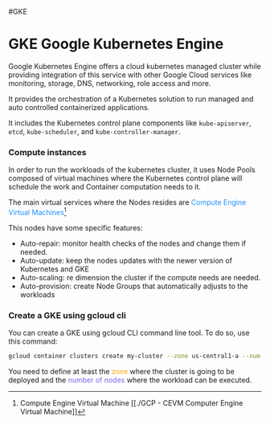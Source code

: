 #GKE 

# GKE Google Kubernetes Engine

Google Kubernetes Engine offers a cloud kubernetes managed cluster while providing integration of this service with other Google Cloud services like monitoring, storage, DNS, networking, role access and more. 

It provides the orchestration of a Kubernetes solution to run managed and auto controlled containerized applications. 

It includes the Kubernetes control plane components like `kube-apiserver`, `etcd`, `kube-scheduler`, and `kube-controller-manager`.

### Compute instances

In order to run the workloads of the  kubernetes cluster, it uses Node Pools composed of virtual machines where the Kubernetes control plane will  schedule the work and Container computation needs to it. 

The main virtual services where the Nodes resides are <span style="color:DodgerBlue;">Compute Engine Virtual Machines</span>[^1]

This nodes have some specific features: 

* Auto-repair: monitor health checks of the nodes and change them if needed. 
* Auto-update: keep the nodes updates with the newer version of Kubernetes and GKE
* Auto-scaling: re dimension the cluster if the compute needs are needed. 
* Auto-provision: create Node Groups that automatically adjusts to the workloads
### Create a GKE using gcloud cli

You can create a GKE using gcloud CLI command line tool. To do so, use this command: 

```bash
gcloud container clusters create my-cluster --zone us-central1-a --num-nodes 3
```

You need to define at least the <span style="color:orange;">zone</span> where the cluster is going to be deployed and the <span style="color:MediumSlateBlue;">number of nodes</span> where the workload can be executed. 


[^1]: Compute Engine Virtual Machine [[./GCP - CEVM Computer Engine Virtual Machine]]


